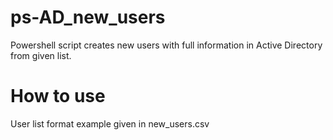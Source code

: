 # ps-AD_new_users
Powershell script creates new users with full information in Active Directory from given list.

# How to use
User list format example given in new_users.csv
